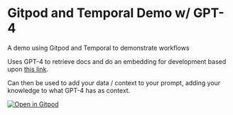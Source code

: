 # Gitpod and Temporal Demo w/ GPT-4

A demo using Gitpod and Temporal to demonstrate workflows

Uses GPT-4 to retrieve docs and do an embedding for development based upon [this link](https://github.com/openai/openai-cookbook/blob/main/examples/vector_databases/pinecone/GPT4_Retrieval_Augmentation.ipynb).

Can then be used to add your data / context to your prompt, adding your knowledge to what GPT-4 has as context.

[![Open in Gitpod](https://gitpod.io/button/open-in-gitpod.svg)](https://gitpod.io/#https://github.com/burningion/demo-gitpod-temporal)